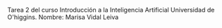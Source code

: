 Tarea 2 del curso Introducción a la Inteligencia Artificial Universidad de O'higgins.
Nombre: Marisa Vidal Leiva